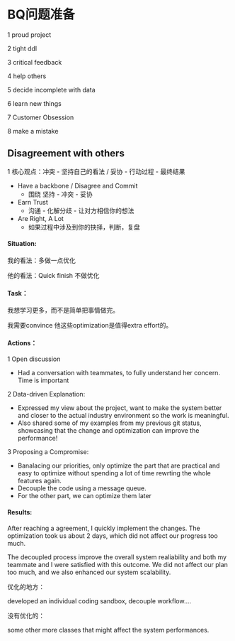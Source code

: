 # BQ问题准备

1 proud project



2 tight ddl



3 critical feedback



4 help others 



5 decide incomplete with data 



6 learn new things 



7 Customer Obsession



8 make a mistake





## Disagreement with others

1 核心观点：冲突 - 坚持自己的看法 / 妥协 - 行动过程 - 最终结果

- Have a backbone / Disagree and Commit 
  - 围绕 坚持 - 冲突 - 妥协
- Earn Trust 
  - 沟通 - 化解分歧 - 让对方相信你的想法
- Are Right, A Lot
  - 如果过程中涉及到你的抉择，判断，复盘

#### Situation:

我的看法：多做一点优化

他的看法：Quick finish 不做优化



#### Task：

我想学习更多，而不是简单把事情做完。

我需要convince 他这些optimization是值得extra effort的。



#### Actions：

1 Open discussion

- Had a conversation with teammates, to fully understand her concern. Time is important

2 Data-driven Explanation:

- Expressed my view about the project, want to make the system better and closer to the actual industry environment so the work is meaningful. 
- Also shared some of my examples from my previous git status, showcasing that the change and optimization can improve the performance!

3 Proposing a Compromise:

- Banalacing our priorities, only optimize the part that are practical and easy to optimize without spending a lot of time rewrting the whole features again.
- Decouple the code using a message queue. 
- For the other part, we can optimize them later



#### Results:

After reaching a agreement, I quickly implement the changes. The optimization took us about 2 days, which did not affect our progress too much.

The decoupled process improve the overall system realiability and both my teammate and I were satisfied with this outcome. We did not affect our plan too much, and we also enhanced our system scalability.



优化的地方：

developed an individual coding sandbox, decouple workflow....

没有优化的：

some other more classes that might affect the system performances.



